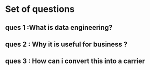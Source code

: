 # Set of questions 
## ques 1 :What is data engineering?
## ques 2 : Why it is useful for business ?
## ques 3 : How  can i convert this into a carrier 




